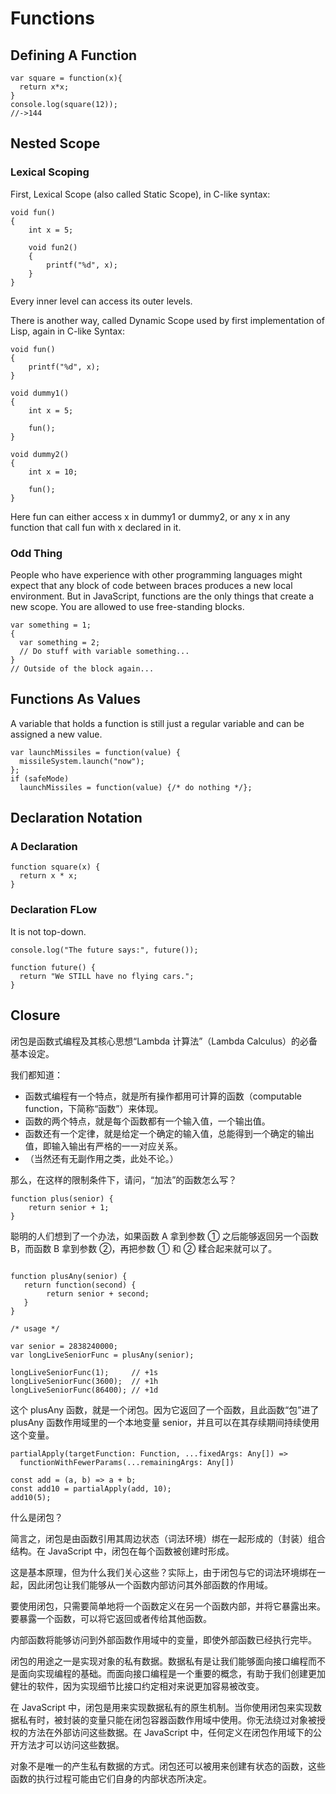 # Functions

## Defining A Function
```
var square = function(x){
  return x*x;
}
console.log(square(12));
//->144
```

## Nested Scope

### Lexical Scoping
First, Lexical Scope (also called Static Scope), in C-like syntax:
```
void fun()
{
    int x = 5;

    void fun2()
    {
        printf("%d", x);
    }
}
```
Every inner level can access its outer levels.

There is another way, called Dynamic Scope used by first implementation of Lisp, again in C-like Syntax:
```
void fun()
{
    printf("%d", x);
}

void dummy1()
{
    int x = 5;

    fun();
}

void dummy2()
{
    int x = 10;

    fun();
}
```
Here fun can either access x in dummy1 or dummy2, or any x in any function that call fun with x declared in it.

### Odd Thing
People who have experience with other programming languages might expect that any block of code between braces produces a new local environment. But in JavaScript, functions are the only things that create a new scope. You are allowed to use free-standing blocks.
```
var something = 1;
{
  var something = 2;
  // Do stuff with variable something...
}
// Outside of the block again...
```

## Functions As Values
A variable that holds a function is still just a regular variable and can be assigned a new value.
```
var launchMissiles = function(value) {
  missileSystem.launch("now");
};
if (safeMode)
  launchMissiles = function(value) {/* do nothing */};
```

## Declaration Notation

### A Declaration
```
function square(x) {
  return x * x;
}

```
### Declaration FLow
It is not top-down.
```
console.log("The future says:", future());

function future() {
  return "We STILL have no flying cars.";
}
```

## Closure

闭包是函数式编程及其核心思想“Lambda 计算法”（Lambda Calculus）的必备基本设定。

我们都知道：

- 函数式编程有一个特点，就是所有操作都用可计算的函数（computable function，下简称“函数”）来体现。
- 函数的两个特点，就是每个函数都有一个输入值，一个输出值。
- 函数还有一个定律，就是给定一个确定的输入值，总能得到一个确定的输出值，即输入输出有严格的一一对应关系。
- （当然还有无副作用之类，此处不论。）

那么，在这样的限制条件下，请问，“加法”的函数怎么写？

```
function plus(senior) {
    return senior + 1;
}
```
聪明的人们想到了一个办法，如果函数 A 拿到参数 ① 之后能够返回另一个函数 B，而函数 B 拿到参数 ②，再把参数 ① 和 ② 糅合起来就可以了。
```

function plusAny(senior) {
   return function(second) {
        return senior + second;
   }
}

/* usage */

var senior = 2838240000;
var longLiveSeniorFunc = plusAny(senior);

longLiveSeniorFunc(1);     // +1s
longLiveSeniorFunc(3600);  // +1h
longLiveSeniorFunc(86400); // +1d
```
这个 plusAny 函数，就是一个闭包。因为它返回了一个函数，且此函数“包”进了 plusAny 函数作用域里的一个本地变量 senior，并且可以在其存续期间持续使用这个变量。

```
partialApply(targetFunction: Function, ...fixedArgs: Any[]) =>
  functionWithFewerParams(...remainingArgs: Any[])

const add = (a, b) => a + b;
const add10 = partialApply(add, 10);
add10(5);
```

什么是闭包？

简言之，闭包是由函数引用其周边状态（词法环境）绑在一起形成的（封装）组合结构。在 JavaScript 中，闭包在每个函数被创建时形成。

这是基本原理，但为什么我们关心这些？实际上，由于闭包与它的词法环境绑在一起，因此闭包让我们能够从一个函数内部访问其外部函数的作用域。

要使用闭包，只需要简单地将一个函数定义在另一个函数内部，并将它暴露出来。要暴露一个函数，可以将它返回或者传给其他函数。

内部函数将能够访问到外部函数作用域中的变量，即使外部函数已经执行完毕。

闭包的用途之一是实现对象的私有数据。数据私有是让我们能够面向接口编程而不是面向实现编程的基础。而面向接口编程是一个重要的概念，有助于我们创建更加健壮的软件，因为实现细节比接口约定相对来说更加容易被改变。

在 JavaScript 中，闭包是用来实现数据私有的原生机制。当你使用闭包来实现数据私有时，被封装的变量只能在闭包容器函数作用域中使用。你无法绕过对象被授权的方法在外部访问这些数据。在 JavaScript 中，任何定义在闭包作用域下的公开方法才可以访问这些数据。

对象不是唯一的产生私有数据的方式。闭包还可以被用来创建有状态的函数，这些函数的执行过程可能由它们自身的内部状态所决定。
